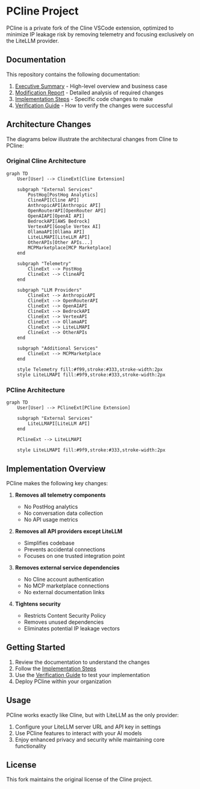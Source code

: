 # PCline Project

PCline is a private fork of the Cline VSCode extension, optimized to minimize IP leakage risk by removing telemetry and focusing exclusively on the LiteLLM provider.

## Documentation

This repository contains the following documentation:

1. [Executive Summary](./pcline-executive-summary.md) - High-level overview and business case
2. [Modification Report](./pcline-modifications-report.md) - Detailed analysis of required changes
3. [Implementation Steps](./pcline-implementation-steps.md) - Specific code changes to make
4. [Verification Guide](./pcline-verification-guide.md) - How to verify the changes were successful

## Architecture Changes

The diagrams below illustrate the architectural changes from Cline to PCline:

### Original Cline Architecture

```mermaid
graph TD
    User[User] --> ClineExt[Cline Extension]
    
    subgraph "External Services"
        PostHog[PostHog Analytics]
        ClineAPI[Cline API]
        AnthropicAPI[Anthropic API]
        OpenRouterAPI[OpenRouter API]
        OpenAIAPI[OpenAI API]
        BedrockAPI[AWS Bedrock]
        VertexAPI[Google Vertex AI]
        OllamaAPI[Ollama API]
        LiteLLMAPI[LiteLLM API]
        OtherAPIs[Other APIs...]
        MCPMarketplace[MCP Marketplace]
    end
    
    subgraph "Telemetry"
        ClineExt --> PostHog
        ClineExt --> ClineAPI
    end
    
    subgraph "LLM Providers"
        ClineExt --> AnthropicAPI
        ClineExt --> OpenRouterAPI
        ClineExt --> OpenAIAPI
        ClineExt --> BedrockAPI
        ClineExt --> VertexAPI
        ClineExt --> OllamaAPI
        ClineExt --> LiteLLMAPI
        ClineExt --> OtherAPIs
    end
    
    subgraph "Additional Services"
        ClineExt --> MCPMarketplace
    end
    
    style Telemetry fill:#f99,stroke:#333,stroke-width:2px
    style LiteLLMAPI fill:#9f9,stroke:#333,stroke-width:2px
```

### PCline Architecture

```mermaid
graph TD
    User[User] --> PClineExt[PCline Extension]
    
    subgraph "External Services"
        LiteLLMAPI[LiteLLM API]
    end
    
    PClineExt --> LiteLLMAPI
    
    style LiteLLMAPI fill:#9f9,stroke:#333,stroke-width:2px
```

## Implementation Overview

PCline makes the following key changes:

1. **Removes all telemetry components**
   - No PostHog analytics
   - No conversation data collection
   - No API usage metrics

2. **Removes all API providers except LiteLLM**
   - Simplifies codebase
   - Prevents accidental connections
   - Focuses on one trusted integration point

3. **Removes external service dependencies**
   - No Cline account authentication
   - No MCP marketplace connections
   - No external documentation links

4. **Tightens security**
   - Restricts Content Security Policy
   - Removes unused dependencies
   - Eliminates potential IP leakage vectors

## Getting Started

1. Review the documentation to understand the changes
2. Follow the [Implementation Steps](./pcline-implementation-steps.md)
3. Use the [Verification Guide](./pcline-verification-guide.md) to test your implementation
4. Deploy PCline within your organization

## Usage

PCline works exactly like Cline, but with LiteLLM as the only provider:

1. Configure your LiteLLM server URL and API key in settings
2. Use PCline features to interact with your AI models
3. Enjoy enhanced privacy and security while maintaining core functionality

## License

This fork maintains the original license of the Cline project.

